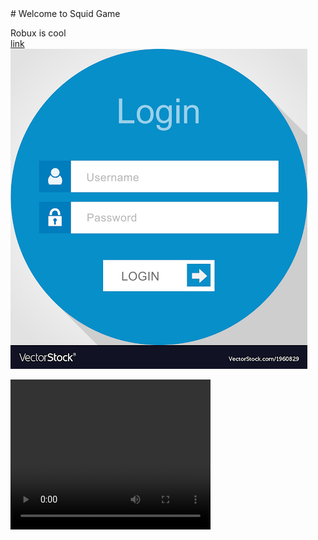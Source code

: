 <link href="styles.css" rel="stylesheet"> 
# Welcome to Squid Game

Robux is cool  
[link](www.google.com)  
![hi](imgs/login.png "login???")  
<div class="aside">
<video width="320" height="240" controls>
  <source src="vids/funny.mp4" type="video/mp4">
Your browser does not support the video tag.
</video>
</div>

